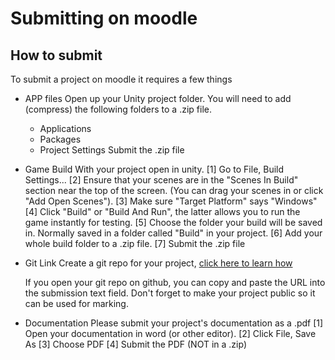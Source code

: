 # Submitting on moodle

## How to submit

To submit a project on moodle it requires a few things

* APP files
    Open up your Unity project folder. You will need to add (compress) the following folders to a .zip file.
    * Applications
    * Packages
    * Project Settings
    Submit the .zip file
* Game Build
    With your project open in unity.
    [1] Go to File, Build Settings...
    [2] Ensure that your scenes are in the "Scenes In Build" section near the top of the screen. (You can drag your scenes in or click "Add Open Scenes").
    [3] Make sure "Target Platform" says "Windows"
    [4] Click "Build" or "Build And Run", the latter allows you to run the game instantly for testing.
    [5] Choose the folder your build will be saved in. Normally saved in a folder called "Build" in your project.
    [6] Add your whole build folder to a .zip file.
    [7] Submit the .zip file
* Git Link
    Create a git repo for your project, [click here to learn how](https://github.com/CapelaGames/csProgrammingBasics/blob/main/git.md)
    
    If you open your git repo on github, you can copy and paste the URL into the submission text field. Don't forget to make your project public so it can be used for marking.
* Documentation
    Please submit your project's documentation as a .pdf
    [1] Open your documentation in word (or other editor).
    [2] Click File, Save As
    [3] Choose PDF
    [4] Submit the PDF (NOT in a .zip)